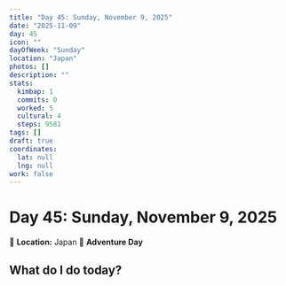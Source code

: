 ```yaml
---
title: "Day 45: Sunday, November 9, 2025"
date: "2025-11-09"
day: 45
icon: ""
dayOfWeek: "Sunday"
location: "Japan"
photos: []
description: ""
stats:
  kimbap: 1
  commits: 0
  worked: 5
  cultural: 4
  steps: 9581
tags: []
draft: true
coordinates:
  lat: null
  lng: null
work: false
---
```

# Day 45: Sunday, November 9, 2025

📍 **Location:** Japan
🎒 **Adventure Day**

## What do I do today?


